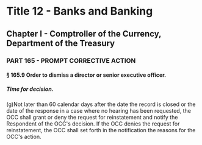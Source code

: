 
# Title 12 - Banks and Banking
## Chapter I - Comptroller of the Currency, Department of the Treasury
### PART 165 - PROMPT CORRECTIVE ACTION
#### § 165.9 Order to dismiss a director or senior executive officer.
##### Time for decision.

(g)Not later than 60 calendar days after the date the record is closed or the date of the response in a case where no hearing has been requested, the OCC shall grant or deny the request for reinstatement and notify the Respondent of the OCC's decision. If the OCC denies the request for reinstatement, the OCC shall set forth in the notification the reasons for the OCC's action.
